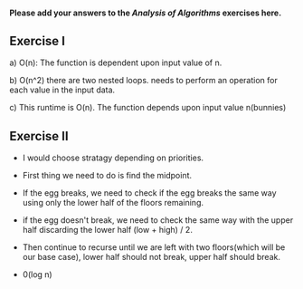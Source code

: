 #### Please add your answers to the ***Analysis of  Algorithms*** exercises here.

## Exercise I

a)
O(n): The function is dependent upon input value of n.

b)
O(n^2) there are two nested loops. needs to perform an operation for each value in the input data.

c)
This runtime is O(n). The function depends upon input value n(bunnies)

## Exercise II

- I would choose stratagy depending on priorities.

- First thing we need to do is find the midpoint. 

- If the egg breaks, we need to check if the egg breaks the same way using only the lower half of the floors remaining. 

- if the egg doesn't break, we need to check the same way with the upper half discarding the lower half (low + high) / 2. 

- Then continue to recurse until we are left with two floors(which will be our base case), lower half should not break, upper half should break.

- 0(log n)
